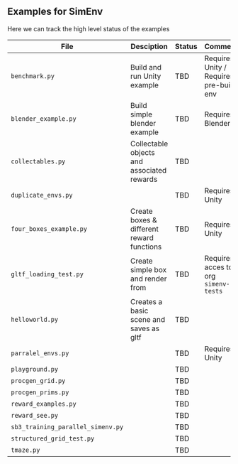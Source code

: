 ## Examples for SimEnv

Here we can track the high level status of the examples

| File                              | Desciption                                 | Status | Comments                                | P.O.C. |
|-----------------------------------|--------------------------------------------|--------|-----------------------------------------| ----------|
| `benchmark.py`                    | Build and run Unity example                | TBD    | Requires Unity / Requires pre-built env | Ed? |
| `blender_example.py`              | Build simple blender example               | TBD    | Requires Blender                        | TODO |
| `collectables.py`                 | Collectable objects and associated rewards | TBD     |                                         |      | 
| `duplicate_envs.py`               |                                            | TBD     | Requires Unity                          |      | 
| `four_boxes_example.py`           | Create boxes & different reward functions  | TBD     | Requires Unity                          |      | 
| `gltf_loading_test.py`            | Create simple box and render from          | TBD     | Requires acces to hf org `simenv-tests` |      | 
| `helloworld.py`                   | Creates a basic scene and saves as gltf    | TBD     |                                         |      | 
| `parralel_envs.py`                |                                            | TBD     | Requires Unity                          |      | 
| `playground.py`                   |                                            | TBD     |                                         |      | 
| `procgen_grid.py`                 |                                            | TBD     |                                         |      | 
| `procgen_prims.py`                |                                            | TBD     |                                         |      | 
| `reward_examples.py`              |                                            | TBD     |                                         |      | 
| `reward_see.py`                   |                                            | TBD     |                                         |      | 
| `sb3_training_parallel_simenv.py` |                                            | TBD     |                                         |      | 
| `structured_grid_test.py`         |                                            | TBD     |                                         |      | 
| `tmaze.py`                        |                                            | TBD     |                                         |      | 